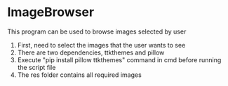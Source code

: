 # ImageBrowser
This program can be used to browse images selected by user
1. First, need to select the images that the user wants to see
2. There are two dependencies, ttkthemes and pillow
3. Execute "pip install pillow ttkthemes" command in cmd before running the script file
4. The res folder contains all required images
